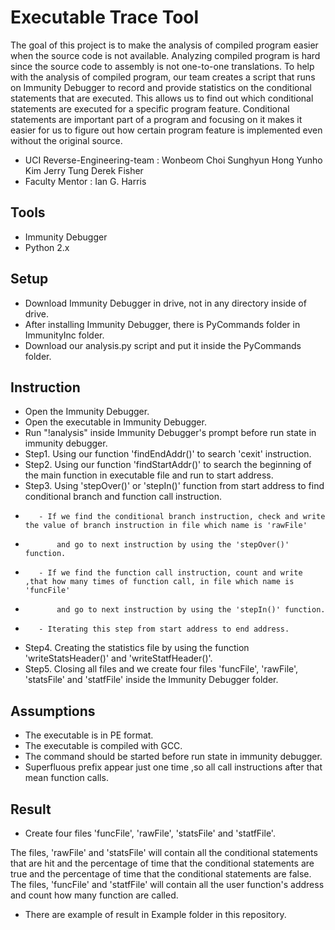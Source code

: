 # Executable Trace Tool
The goal of this project is to make the analysis of compiled program easier when the source code is not available. Analyzing compiled program is hard since the source code to assembly is not one-to-one translations. To help with the analysis of compiled program, our team creates a script that runs on Immunity Debugger to record and provide statistics on the conditional statements that are executed. This allows us to find out which conditional statements are executed for a specific program feature. Conditional statements are important part of a program and focusing on it makes it easier for us to figure out how certain program feature is implemented even without the original source. 

* UCI Reverse-Engineering-team : Wonbeom Choi   Sunghyun Hong   Yunho Kim  Jerry Tung     Derek Fisher 
* Faculty Mentor               : Ian G. Harris



Tools
-----
+   Immunity Debugger 
+   Python 2.x 

Setup
-----
+   Download Immunity Debugger in drive, not in any directory inside of drive.
+   After installing Immunity Debugger, there is PyCommands folder in ImmunityInc folder.
+   Download our analysis.py script and put it inside the PyCommands folder.

Instruction
-----------
+   Open the Immunity Debugger.
+   Open the executable in Immunity Debugger. 
+   Run "!analysis" inside Immunity Debugger's prompt before run state in immunity debugger.  
+   Step1. Using our function 'findEndAddr()' to search 'cexit' instruction.
+   Step2. Using our function 'findStartAddr()' to search the beginning of the main function in executable file and run to start address.
+   Step3. Using 'stepOver()' or 'stepIn()' function from start address to find conditional branch and function call instruction.
+        - If we find the conditional branch instruction, check and write the value of branch instruction in file which name is 'rawFile'
+            and go to next instruction by using the 'stepOver()' function.
+        - If we find the function call instruction, count and write ,that how many times of function call, in file which name is 'funcFile'
+            and go to next instruction by using the 'stepIn()' function.
+        - Iterating this step from start address to end address.
+   Step4. Creating the statistics file by using the function 'writeStatsHeader()' and 'writeStatfHeader()'.
+   Step5. Closing all files and we create four files 'funcFile', 'rawFile', 'statsFile' and 'statfFile' inside the Immunity Debugger folder.

Assumptions
-----------
+   The executable is in PE format. 
+   The executable is compiled with GCC. 
+   The command should be started before run state in immunity debugger.
+   Superfluous prefix appear just one time ,so all call instructions after that mean function calls.

Result
-----------
+    Create four files 'funcFile', 'rawFile', 'statsFile' and 'statfFile'.

The files, 'rawFile' and 'statsFile' will contain all the conditional statements that are hit and the percentage of time that the conditional statements are true and the percentage of time that the conditional statements are false. The files, 'funcFile' and 'statfFile' will contain all the user function's address and count how many function are called.

+    There are example of result in Example folder in this repository.
